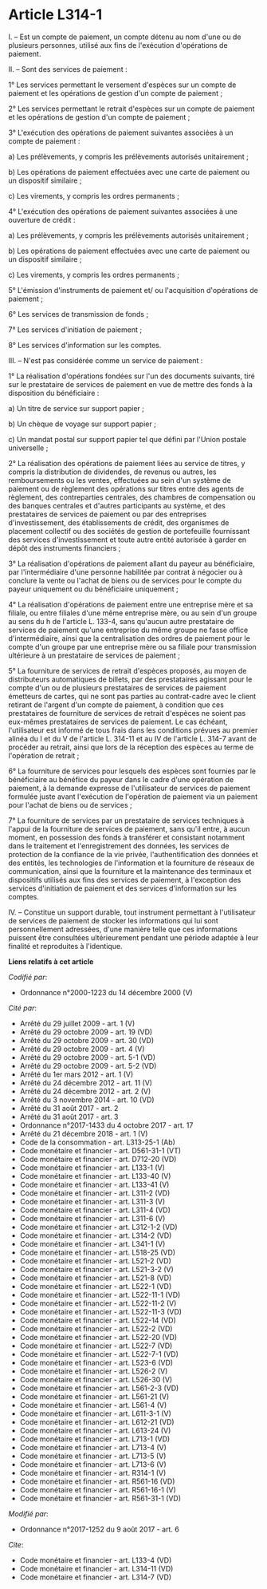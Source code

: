 # Article L314-1

I. – Est un compte de paiement, un compte détenu au nom d'une ou de plusieurs personnes, utilisé aux fins de l'exécution
d'opérations de paiement. 

II. – Sont des services de paiement : 

1° Les services permettant le versement d'espèces sur un compte de paiement et les opérations de gestion d'un compte de
paiement ; 

2° Les services permettant le retrait d'espèces sur un compte de paiement et les opérations de gestion d'un compte de
paiement ; 

3° L'exécution des opérations de paiement suivantes associées à un compte de paiement : 

a) Les prélèvements, y compris les prélèvements autorisés unitairement ; 

b) Les opérations de paiement effectuées avec une carte de paiement ou un dispositif similaire ; 

c) Les virements, y compris les ordres permanents ; 

4° L'exécution des opérations de paiement suivantes associées à une ouverture de crédit : 

a) Les prélèvements, y compris les prélèvements autorisés unitairement ; 

b) Les opérations de paiement effectuées avec une carte de paiement ou un dispositif similaire ; 

c) Les virements, y compris les ordres permanents ; 

5° L'émission d'instruments de paiement et/ ou l'acquisition d'opérations de paiement ; 

6° Les services de transmission de fonds ; 

7° Les services d'initiation de paiement ; 

8° Les services d'information sur les comptes. 

III. – N'est pas considérée comme un service de paiement : 

1° La réalisation d'opérations fondées sur l'un des documents suivants, tiré sur le prestataire de services de paiement en
vue de mettre des fonds à la disposition du bénéficiaire : 

a) Un titre de service sur support papier ; 

b) Un chèque de voyage sur support papier ; 

c) Un mandat postal sur support papier tel que défini par l'Union postale universelle ; 

2° La réalisation des opérations de paiement liées au service de titres, y compris la distribution de dividendes, de revenus
ou autres, les remboursements ou les ventes, effectuées au sein d'un système de paiement ou de règlement des opérations sur
titres entre des agents de règlement, des contreparties centrales, des chambres de compensation ou des banques centrales et
d'autres participants au système, et des prestataires de services de paiement ou par des entreprises d'investissement, des
établissements de crédit, des organismes de placement collectif ou des sociétés de gestion de portefeuille fournissant des
services d'investissement et toute autre entité autorisée à garder en dépôt des instruments financiers ; 

3° La réalisation d'opérations de paiement allant du payeur au bénéficiaire, par l'intermédiaire d'une personne habilitée par
contrat à négocier ou à conclure la vente ou l'achat de biens ou de services pour le compte du payeur uniquement ou du
bénéficiaire uniquement ; 

4° La réalisation d'opérations de paiement entre une entreprise mère et sa filiale, ou entre filiales d'une même entreprise
mère, ou au sein d'un groupe au sens du h de l'article L. 133-4, sans qu'aucun autre prestataire de services de paiement
qu'une entreprise du même groupe ne fasse office d'intermédiaire, ainsi que la centralisation des ordres de paiement pour le
compte d'un groupe par une entreprise mère ou sa filiale pour transmission ultérieure à un prestataire de services de
paiement ; 

5° La fourniture de services de retrait d'espèces proposés, au moyen de distributeurs automatiques de billets, par des
prestataires agissant pour le compte d'un ou de plusieurs prestataires de services de paiement émetteurs de cartes, qui ne
sont pas parties au contrat-cadre avec le client retirant de l'argent d'un compte de paiement, à condition que ces
prestataires de fourniture de services de retrait d'espèces ne soient pas eux-mêmes prestataires de services de paiement. Le
cas échéant, l'utilisateur est informé de tous frais dans les conditions prévues au premier alinéa du I et du V de l'article
L. 314-11 et au IV de l'article L. 314-7 avant de procéder au retrait, ainsi que lors de la réception des espèces au terme de
l'opération de retrait ; 

6° La fourniture de services pour lesquels des espèces sont fournies par le bénéficiaire au bénéfice du payeur dans le cadre
d'une opération de paiement, à la demande expresse de l'utilisateur de services de paiement formulée juste avant l'exécution
de l'opération de paiement via un paiement pour l'achat de biens ou de services ; 

7° La fourniture de services par un prestataire de services techniques à l'appui de la fourniture de services de paiement,
sans qu'il entre, à aucun moment, en possession des fonds à transférer et consistant notamment dans le traitement et
l'enregistrement des données, les services de protection de la confiance de la vie privée, l'authentification des données et
des entités, les technologies de l'information et la fourniture de réseaux de communication, ainsi que la fourniture et la
maintenance des terminaux et dispositifs utilisés aux fins des services de paiement, à l'exception des services d'initiation
de paiement et des services d'information sur les comptes. 

IV. – Constitue un support durable, tout instrument permettant à l'utilisateur de services de paiement de stocker les
informations qui lui sont personnellement adressées, d'une manière telle que ces informations puissent être consultées
ultérieurement pendant une période adaptée à leur finalité et reproduites à l'identique.

**Liens relatifs à cet article**

_Codifié par_:

  - Ordonnance n°2000-1223 du 14 décembre 2000 (V)

_Cité par_:

  - Arrêté du 29 juillet 2009 - art. 1 (V)
  - Arrêté du 29 octobre 2009 - art. 19 (VD)
  - Arrêté du 29 octobre 2009 - art. 30 (VD)
  - Arrêté du 29 octobre 2009 - art. 4 (V)
  - Arrêté du 29 octobre 2009 - art. 5-1 (VD)
  - Arrêté du 29 octobre 2009 - art. 5-2 (VD)
  - Arrêté du 1er mars 2012 - art. 1 (V)
  - Arrêté du 24 décembre 2012 - art. 11 (V)
  - Arrêté du 24 décembre 2012 - art. 2 (V)
  - Arrêté du 3 novembre 2014 - art. 10 (VD)
  - Arrêté du 31 août 2017 - art. 2
  - Arrêté du 31 août 2017 - art. 3
  - Ordonnance n°2017-1433 du 4 octobre 2017 - art. 17
  - Arrêté du 21 décembre 2018 - art. 1 (V)
  - Code de la consommation - art. L313-25-1 (Ab)
  - Code monétaire et financier - art. D561-31-1 (VT)
  - Code monétaire et financier - art. D712-20 (VD)
  - Code monétaire et financier - art. L133-1 (V)
  - Code monétaire et financier - art. L133-40 (V)
  - Code monétaire et financier - art. L133-41 (V)
  - Code monétaire et financier - art. L311-2 (VD)
  - Code monétaire et financier - art. L311-3 (V)
  - Code monétaire et financier - art. L311-4 (VD)
  - Code monétaire et financier - art. L311-6 (V)
  - Code monétaire et financier - art. L312-1-2 (VD)
  - Code monétaire et financier - art. L314-2 (VD)
  - Code monétaire et financier - art. L341-1 (V)
  - Code monétaire et financier - art. L518-25 (VD)
  - Code monétaire et financier - art. L521-2 (VD)
  - Code monétaire et financier - art. L521-3-2 (V)
  - Code monétaire et financier - art. L521-8 (VD)
  - Code monétaire et financier - art. L522-1 (VD)
  - Code monétaire et financier - art. L522-11-1 (VD)
  - Code monétaire et financier - art. L522-11-2 (V)
  - Code monétaire et financier - art. L522-11-3 (VD)
  - Code monétaire et financier - art. L522-14 (VD)
  - Code monétaire et financier - art. L522-2 (VD)
  - Code monétaire et financier - art. L522-20 (VD)
  - Code monétaire et financier - art. L522-7 (VD)
  - Code monétaire et financier - art. L522-7-1 (VD)
  - Code monétaire et financier - art. L523-6 (VD)
  - Code monétaire et financier - art. L526-2 (V)
  - Code monétaire et financier - art. L526-30 (V)
  - Code monétaire et financier - art. L561-2-3 (VD)
  - Code monétaire et financier - art. L561-21 (V)
  - Code monétaire et financier - art. L561-4 (V)
  - Code monétaire et financier - art. L611-3-1 (V)
  - Code monétaire et financier - art. L612-21 (VD)
  - Code monétaire et financier - art. L613-24 (V)
  - Code monétaire et financier - art. L713-1 (VD)
  - Code monétaire et financier - art. L713-4 (V)
  - Code monétaire et financier - art. L713-5 (V)
  - Code monétaire et financier - art. L713-6 (V)
  - Code monétaire et financier - art. R314-1 (V)
  - Code monétaire et financier - art. R561-16 (VD)
  - Code monétaire et financier - art. R561-16-1 (V)
  - Code monétaire et financier - art. R561-31-1 (VD)

_Modifié par_:

  - Ordonnance n°2017-1252 du 9 août 2017 - art. 6

_Cite_:

  - Code monétaire et financier - art. L133-4 (VD)
  - Code monétaire et financier - art. L314-11 (VD)
  - Code monétaire et financier - art. L314-7 (VD)
